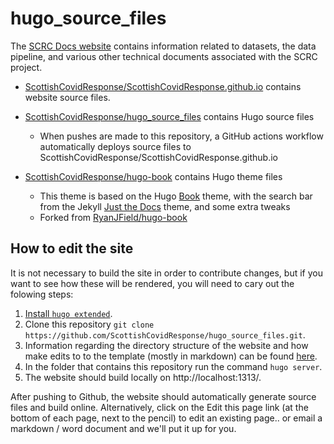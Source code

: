 # hugo_source_files

The [SCRC Docs website](https://github.com/ScottishCovidResponse/ScottishCovidResponse.github.io) contains information related to datasets, the data pipeline, and various other technical documents associated with the SCRC project.

* [ScottishCovidResponse/ScottishCovidResponse.github.io](https://github.com/ScottishCovidResponse/ScottishCovidResponse.github.io) contains website source files.

* [ScottishCovidResponse/hugo_source_files](https://github.com/ScottishCovidResponse/hugo_source_files) contains Hugo source files 
  * When pushes are made to this repository, a GitHub actions workflow automatically deploys source files to ScottishCovidResponse/ScottishCovidResponse.github.io

* [ScottishCovidResponse/hugo-book](https://github.com/ScottishCovidResponse/hugo-book) contains Hugo theme files
  * This theme is based on the Hugo [Book](https://github.com/alex-shpak/hugo-book) theme, with the search bar from the Jekyll [Just the Docs](https://github.com/pmarsceill/just-the-docs) theme, and some extra tweaks
  * Forked from [RyanJField/hugo-book](https://github.com/RyanJField/hugo-book)

## How to edit the site

It is not necessary to build the site in order to contribute changes, but if you want to see how these will be rendered, you will need to cary out the folowing steps:

1. [Install `hugo extended`](https://gohugo.io/getting-started/installing/).
2. Clone this repository `git clone https://github.com/ScottishCovidResponse/hugo_source_files.git`.
3. Information regarding the directory structure of the website and how make edits to to the template (mostly in markdown) can be found [here](https://gohugo.io/getting-started).
4. In the folder that contains this repository run the command `hugo server`. 
5. The website should build locally on http://localhost:1313/. 

After pushing to Github, the website should automatically generate source files and build online. Alternatively, click on the Edit this page link (at the bottom of each page, next to the pencil) to edit an existing page.. or email a markdown / word document and we'll put it up for you.
